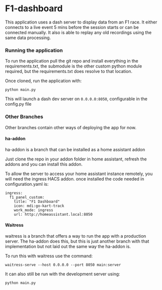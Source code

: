 # F1-dashboard

This application uses a dash server to display data from an F1 race. It either connects to a live event 5 mins before the session starts or can be connected manually. It also is able to replay any old recordings using the same data processing.

### Running the application

To run the application pull the git repo and install everything in the requirements.txt, the submodule is the other custom python module required, but the requirements.txt does resolve to that location.

Once cloned, run the application with:

`python main.py`

This will launch a dash dev server on `0.0.0.0:8050`, configurable in the config.py file

### Other Branches

Other branches contain other ways of deploying the app for now.

#### ha-addon

ha-addon is a branch that can be installed as a home assistant addon

Just clone the repo in your addon folder in home assistant, refresh the addons and you can install this addon.

To allow the server to access your home assistant instance remotely, you will need the ingress HACS addon. once installed the code needed in configuration.yaml is:

```
ingress:
  f1_panel_custom:
    title: "F1 Dashboard"
    icon: mdi:go-kart-track
    work_mode: ingress
    url: http://homeassistant.local:8050
```
#### Waitress

waitress is a branch that offers a way to run the app with a production server. The ha-addon does this, but this is just another branch with that implementation but not laid out the same way the ha-addon is.

To run this with waitress use the command:

`waitress-serve --host 0.0.0.0 --port 8050 main:server`

It can also still be run with the development server using:

`python main.py`


